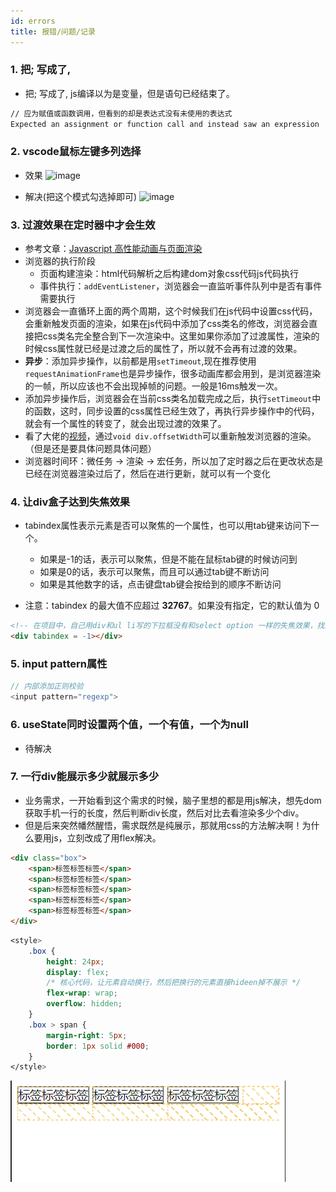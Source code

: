 ```yaml
---
id: errors
title: 报错/问题/记录
---
```


### 1. 把; 写成了,
- 把; 写成了,  js编译以为是变量，但是语句已经结束了。
```cmd
// 应为赋值或函数调用，但看到的却是表达式没有未使用的表达式
Expected an assignment or function call and instead saw an expression  no-unused-expressions
```

### 2. vscode鼠标左键多列选择
- 效果
![image](../static/resource/select.png)

- 解决(把这个模式勾选掉即可)
![image](../static/resource/vscodeconfig.png)

### 3. 过渡效果在定时器中才会生效
- 参考文章：[Javascript 高性能动画与页面渲染](https://www.infoq.cn/article/javascript-high-performance-animation-and-page-rendering/)
- 浏览器的执行阶段
    + 页面构建渲染：html代码解析之后构建dom对象css代码js代码执行
    + 事件执行：`addEventListener`，浏览器会一直监听事件队列中是否有事件需要执行
- 浏览器会一直循环上面的两个周期，这个时候我们在js代码中设置css代码，会重新触发页面的渲染，如果在js代码中添加了css类名的修改，浏览器会直接把css类名完全整合到下一次渲染中。这里如果你添加了过渡属性，渲染的时候css属性就已经是过渡之后的属性了，所以就不会再有过渡的效果。
- **异步**：添加异步操作，以前都是用`setTimeout`,现在推荐使用`requestAnimationFrame`也是异步操作，很多动画库都会用到，是浏览器渲染的一帧，所以应该也不会出现掉帧的问题。一般是16ms触发一次。
- 添加异步操作后，浏览器会在当前css类名加载完成之后，执行`setTimeout`中的函数，这时，同步设置的css属性已经生效了，再执行异步操作中的代码，就会有一个属性的转变了，就会出现过渡的效果了。
- 看了大佬的[视频](https://www.bilibili.com/video/BV1TA411T7ne)，通过`void div.offsetWidth`可以重新触发浏览器的渲染。（但是还是要具体问题具体问题）
- 浏览器时间环：微任务 -> 渲染 -> 宏任务，所以加了定时器之后在更改状态是已经在浏览器渲染过后了，然后在进行更新，就可以有一个变化

### 4. 让div盒子达到失焦效果
- tabindex属性表示元素是否可以聚焦的一个属性，也可以用tab键来访问下一个。
    + 如果是-1的话，表示可以聚焦，但是不能在鼠标tab键的时候访问到
    + 如果是0的话，表示可以聚焦，而且可以通过tab键不断访问
    + 如果是其他数字的话，点击键盘tab键会按给到的顺序不断访问

- 注意：tabindex 的最大值不应超过 **32767**。如果没有指定，它的默认值为 0
```html
<!-- 在项目中，自己用div和ul li写的下拉框没有和select option 一样的失焦效果，找到了这种方式解决 -->
<div tabindex = -1></div>
```

### 5. input pattern属性
```js
// 内部添加正则校验
<input pattern="regexp">
```

### 6. useState同时设置两个值，一个有值，一个为null
- 待解决

### 7. 一行div能展示多少就展示多少
- 业务需求，一开始看到这个需求的时候，脑子里想的都是用js解决，想先dom获取手机一行的长度，然后判断div长度，然后对比去看渲染多少个div。
- 但是后来突然幡然醒悟，需求既然是纯展示，那就用css的方法解决啊！为什么要用js，立刻改成了用flex解决。
```html
<div class="box">
    <span>标签标签标签</span>
    <span>标签标签标签</span>
    <span>标签标签标签</span>
    <span>标签标签标签</span>
    <span>标签标签标签</span>
</div>
```

```css
<style>
    .box {
        height: 24px;
        display: flex;
        /* 核心代码，让元素自动换行，然后把换行的元素直接hideen掉不展示 */
        flex-wrap: wrap;
        overflow: hidden;
    }
    .box > span {
        margin-right: 5px;
        border: 1px solid #000;
    }
</style>
```
![image](../static/resource/label.png)